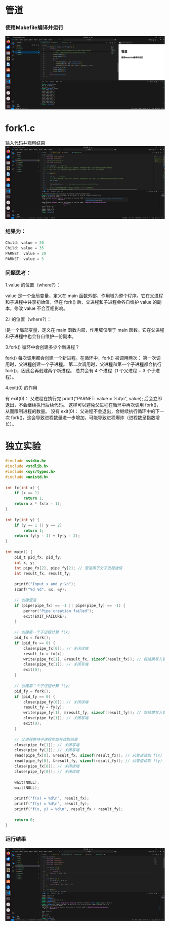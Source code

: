 # 管道
### 使用Makefile编译并运行
 
![alt text](image.png)

# fork1.c
输入代码并观察结果
![alt text](image-1.png)
### 结果为：
``` c
Child: value = 20
Child: value = 35
PARNET: value = 20
PARNET: value = 5
```
### 问题思考：
1.value 的位置（where?）：

value 是一个全局变量，定义在 main 函数外部，作用域为整个程序。它在父进程和子进程中共享初始值，但在 fork() 后，父进程和子进程会各自维护 value 的副本，修改 value 不会互相影响。

2.i 的位置（where?）：

i是一个局部变量，定义在 main 函数内部，作用域仅限于 main 函数。它在父进程和子进程中也会各自维护一份副本。

3.fork() 循环中会创建多少个新进程？

fork() 每次调用都会创建一个新进程。在循环中，fork() 被调用两次：
第一次调用时，父进程创建一个子进程。
第二次调用时，父进程和第一个子进程都会执行 fork()，因此会再创建两个新进程。
总共会有 4 个进程（1 个父进程 + 3 个子进程）。

4.exit(0) 的作用

有 exit(0)：
父进程在执行完 printf("PARNET: value = %d\n", value); 后会立即退出，不会继续执行后续代码。
这样可以避免父进程在循环中再次调用 fork()，从而限制进程的数量。
没有 exit(0)：
父进程不会退出，会继续执行循环中的下一次 fork()，这会导致进程数量进一步增加，可能导致进程爆炸（进程数呈指数增长）。

# 独立实验
``` c
#include <stdio.h>
#include <stdlib.h>
#include <sys/types.h>
#include <unistd.h>

int fx(int x) {
    if (x == 1)
        return 1;
    return x * fx(x - 1);
}

int fy(int y) {
    if (y == 1 || y == 2)
        return 1;
    return fy(y - 1) + fy(y - 2);
}

int main() {
    pid_t pid_fx, pid_fy;
    int x, y;
    int pipe_fx[2], pipe_fy[2]; // 管道用于父子进程通信
    int result_fx, result_fy;

    printf("Input x and y:\n");
    scanf("%d %d", &x, &y);

    // 创建管道
    if (pipe(pipe_fx) == -1 || pipe(pipe_fy) == -1) {
        perror("Pipe creation failed");
        exit(EXIT_FAILURE);
    }

    // 创建第一个子进程计算 f(x)
    pid_fx = fork();
    if (pid_fx == 0) {
        close(pipe_fx[0]); // 关闭读端
        result_fx = fx(x);
        write(pipe_fx[1], &result_fx, sizeof(result_fx)); // 将结果写入管道
        close(pipe_fx[1]); // 关闭写端
        exit(0);
    }

    // 创建第二个子进程计算 f(y)
    pid_fy = fork();
    if (pid_fy == 0) {
        close(pipe_fy[0]); // 关闭读端
        result_fy = fy(y);
        write(pipe_fy[1], &result_fy, sizeof(result_fy)); // 将结果写入管道
        close(pipe_fy[1]); // 关闭写端
        exit(0);
    }

    // 父进程等待子进程完成并读取结果
    close(pipe_fx[1]); // 关闭写端
    close(pipe_fy[1]); // 关闭写端
    read(pipe_fx[0], &result_fx, sizeof(result_fx)); // 从管道读取 f(x) 的结果
    read(pipe_fy[0], &result_fy, sizeof(result_fy)); // 从管道读取 f(y) 的结果
    close(pipe_fx[0]); // 关闭读端
    close(pipe_fy[0]); // 关闭读端

    wait(NULL);
    wait(NULL);

    printf("f(x) = %d\n", result_fx);
    printf("f(y) = %d\n", result_fy);
    printf("f(x, y) = %d\n", result_fx + result_fy);

    return 0;
}

```
### 运行结果

![alt text](image-2.png)
